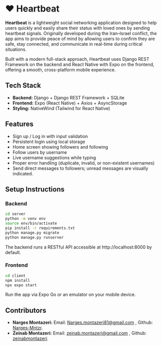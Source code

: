# ❤️ Heartbeat

**Heartbeat** is a lightweight social networking application designed to help users quickly and easily share their status with loved ones by sending heartbeat signals. Originally developed during the Iran–Israel conflict, the app aims to provide peace of mind by allowing users to confirm they are safe, stay connected, and communicate in real-time during critical situations.

Built with a modern full-stack approach, Heartbeat uses Django REST Framework on the backend and React Native with Expo on the frontend, offering a smooth, cross-platform mobile experience.

## Tech Stack

- **Backend:** Django + Django REST Framework + SQLite
- **Frontend:** Expo (React Native) + Axios + AsyncStorage
- **Styling:** NativeWind (Tailwind for React Native)

## Features

- Sign up / Log in with input validation
- Persistent login using local storage
- Home screen showing followers and following
- Follow users by username
- Live username suggestions while typing
- Proper error handling (duplicate, invalid, or non-existent usernames)
-  Send direct messages to followers; unread messages are visually indicated.


## Setup Instructions

### Backend

```bash
cd server
python -m venv env
source env/bin/activate
pip install -r requirements.txt
python manage.py migrate
python manage.py runserver
```
The backend runs a RESTful API accessible at http://localhost:8000 by default.

### Frontend

```bash
cd client
npm install
npx expo start
```
Run the app via Expo Go or an emulator on your mobile device.

## Contributors
- **Narges Montazeri:** Email: Narges.montazeri81@gmail.com , Github: [Narges-Mntzr](https://github.com/Narges-Mntzr).<br />
- **Zeinab Montazeri:**  Email: zeinab.montazeri@gmail.com , Github: [zeinabmontazeri](https://github.com/zeinabmontazeri).<br />
